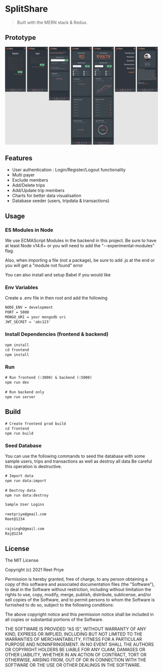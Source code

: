 # SplitShare

> Built with the MERN stack & Redux.

## Prototype

![Screenshot](./uploads/screenshot.png)

## Features

- User authentication : Login/Register/Logout functionality
- Multi payer
- Exclude members
- Add/Delete trips
- Add/Update trip members
- Charts for better data visualisation
- Database seeder (users, tripdata & transactions)

## Usage

### ES Modules in Node

We use ECMAScript Modules in the backend in this project. Be sure to have at least Node v14.6+ or you will need to add the "--experimental-modules" flag.

Also, when importing a file (not a package), be sure to add .js at the end or you will get a "module not found" error

You can also install and setup Babel if you would like

### Env Variables

Create a .env file in then root and add the following

```
NODE_ENV = development
PORT = 5000
MONGO_URI = your mongodb uri
JWT_SECRET = 'abc123'
```

### Install Dependencies (frontend & backend)

```
npm install
cd frontend
npm install
```

### Run

```
# Run frontend (:3000) & backend (:5000)
npm run dev

# Run backend only
npm run server
```

## Build

```
# Create frontend prod build
cd frontend
npm run build
```

### Seed Database

You can use the following commands to seed the database with some sample users, trips and transactions as well as destroy all data
Be careful this operation is destructive.

```
# Import data
npm run data:import

# Destroy data
npm run data:destroy
```

```
Sample User Logins

reetpriye@gmail.com
Reet@1234

rajsingh@gmail.com
Raj@1234
```

## License

The MIT License

Copyright (c) 2021 Reet Priye

Permission is hereby granted, free of charge, to any person obtaining a copy
of this software and associated documentation files (the "Software"), to deal
in the Software without restriction, including without limitation the rights
to use, copy, modify, merge, publish, distribute, sublicense, and/or sell
copies of the Software, and to permit persons to whom the Software is
furnished to do so, subject to the following conditions:

The above copyright notice and this permission notice shall be included in
all copies or substantial portions of the Software.

THE SOFTWARE IS PROVIDED "AS IS", WITHOUT WARRANTY OF ANY KIND, EXPRESS OR
IMPLIED, INCLUDING BUT NOT LIMITED TO THE WARRANTIES OF MERCHANTABILITY,
FITNESS FOR A PARTICULAR PURPOSE AND NONINFRINGEMENT. IN NO EVENT SHALL THE
AUTHORS OR COPYRIGHT HOLDERS BE LIABLE FOR ANY CLAIM, DAMAGES OR OTHER
LIABILITY, WHETHER IN AN ACTION OF CONTRACT, TORT OR OTHERWISE, ARISING FROM,
OUT OF OR IN CONNECTION WITH THE SOFTWARE OR THE USE OR OTHER DEALINGS IN
THE SOFTWARE.
